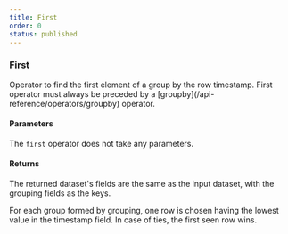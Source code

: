 ```yaml
---
title: First
order: 0
status: published
---
```

### First

<Divider>
<LeftSection>
Operator to find the first element of a group by the row timestamp. First 
operator must always be preceded by a [groupby](/api-reference/operators/groupby) 
operator. 

#### Parameters
The `first` operator does not take any parameters.

#### Returns
<Expandable type="Dataset">
The returned dataset's fields are the same as the input dataset, with the 
grouping fields as the keys.  

For each group formed by grouping, one row is chosen having the lowest
value in the timestamp field. In case of ties, the first seen row wins.
</Expandable>
</LeftSection>

<RightSection>
<pre snippet="api-reference/operators/first#basic" status="success"
    message="Dataset with just the first transaction of each user">
</pre>
</RightSection>

</Divider>



